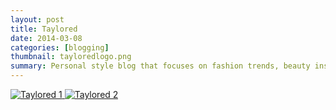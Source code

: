 ```yaml
---
layout: post
title: Taylored
date: 2014-03-08
categories: [blogging]
thumbnail: tayloredlogo.png
summary: Personal style blog that focuses on fashion trends, beauty inspiration and great places to shop in Toronto!
---
```


<a class="zoom" rel="gallery" href="{{ site.url }}/images/tayloredblog.png">
  <img alt="Taylored 1" src="{{ site.url }}/images/tayloredblog.png"/>
</a>

<a class="zoom" rel="gallery" href="{{ site.url }}/images/tayloredblog2.png">
  <img alt="Taylored 2" src="{{ site.url }}/images/tayloredblog2.png"/>
</a>
